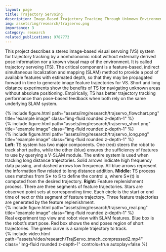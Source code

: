 ```yaml
---
layout: page
title: Trajectory Servoing
description: Image-Based Trajectory Tracking Through Unknown Environments Without Absolute Positioning. <a href="https://github.com/ivaROS/TrajectoryServoing">GitHub Link</a>
img: assets/img/research/trajservo.png
importance: 3
category: research
related_publications: 9787773
---
```


This project describes a stereo image-based visual servoing (VS) system for trajectory tracking by a nonholonomic robot without externally derived pose information nor a known visual map of the environment. It is called trajectory servoing (TS). The critical component is a feature-based, indirect simultaneous localization and mapping (SLAM) method to provide a pool of available features with estimated depth, so that they may be propagated forward in time to generate image feature trajectories for VS. Short and long distance experiments show the benefits of TS for navigating unknown areas without absolute positioning. Empirically, TS has better trajectory tracking performance than pose-based feedback when both rely on the same underlying SLAM system.

<div class="row">
    <div class="col-sm mt-3 mt-md-0">
        {% include figure.html path="assets/img/research/trajservo_flowchart.png" title="example image" class="img-fluid rounded z-depth-1" %}
    </div>
    <div class="col-sm mt-3 mt-md-0">
        {% include figure.html path="assets/img/research/trajservo_short.png" title="example image" class="img-fluid rounded z-depth-1" %}
    </div>
    <div class="col-sm mt-3 mt-md-0">
        {% include figure.html path="assets/img/research/trajservo_long.png" title="example image" class="img-fluid rounded z-depth-1" %}
    </div>
</div>
<div class="caption">
    <b>Left:</b> TS system has two major components. One (red) steers the robot to track short paths, while the other (blue) ensures the sufficiency of features to use by querying a V-SLAM module. The entire system is used when tracking long distance trajectories. Solid arrows indicate high frequency data passing, and dashed arrows low frequency. All blue arrows represent the information flow related to long distance addition. 
    <b>Middle:</b> TS process uses matches from S∗ to S to define the control u, where S∗(t) is computed from the desired trajectory. 
    <b>Right:</b> Feature replenishment process. There are three segments of feature trajectories. Stars are observed point sets at corresponding time. Each circle is the start or end time of next or this segment of feature trajectory. Three feature trajectories are generated by the feature replenishment.
</div>
<div class="row">
    <div class="col-sm mt-3 mt-md-0">
        {% include figure.html path="assets/img/research/trajservo_real.png" title="example image" class="img-fluid rounded z-depth-1" %}
    </div>
</div>
<div class="caption">
    Real experiment top view and robot view with SLAM features. Blue box is the robot’s start pose. Red box shows the end poses region of short trajectories. The green curve is a sample trajectory to track.
</div>

<div class="row mt-3">
    <div class="col-sm mt-3 mt-md-0">
        {% include video.html path="assets/video/research/TrajServo_tmech_compressed2.mp4" class="img-fluid rounded z-depth-1" controls=true autoplay=false %}
    </div>
</div>